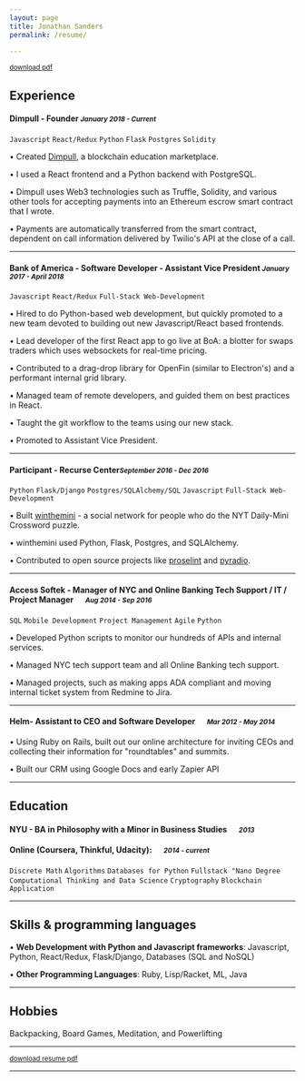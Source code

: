 ```yaml
---
layout: page
title: Jonathan Sanders
permalink: /resume/

---
```

<small>[download pdf](https://github.com/j10sanders/j10sanders.github.io/raw/master/JonathanSandersResume.pdf)</small>

## Experience


#### Dimpull - Founder <small>*January 2018 - Current*</small>
`Javascript` `React/Redux` `Python` `Flask` `Postgres` `Solidity`

•	Created [Dimpull](https://www.dimpull.com), a blockchain education marketplace.  

•	I used a React frontend and a Python backend with PostgreSQL.   

•	Dimpull uses Web3 technologies such as Truffle, Solidity, and various other tools for accepting payments into an Ethereum escrow smart contract that I wrote.

•	Payments are automatically transferred from the smart contract, dependent on call information delivered by Twilio's API at the close of a call.


---

#### Bank of America - Software Developer - Assistant Vice President <small>*January 2017 - April 2018*</small>
`Javascript` `React/Redux` `Full-Stack Web-Development`

•	Hired to do Python-based web development, but quickly promoted to a new team devoted to building out new Javascript/React based frontends.

•	Lead developer of the first React app to go live at BoA: a blotter for swaps traders which uses websockets for real-time pricing.

•	Contributed to a drag-drop library for OpenFin (similar to Electron's) and a performant internal grid library.

•	Managed team of remote developers, and guided them on best practices in React.

•	Taught the git workflow to the teams using our new stack.

•	Promoted to Assistant Vice President.


---

#### Participant - Recurse Center<small>*September 2016 - Dec 2016*</small>
`Python` `Flask/Django` `Postgres/SQLAlchemy/SQL` `Javascript` `Full-Stack Web-Development`

•	Built [winthemini](https://github.com/j10sanders/crossword) - a social network for people who do the NYT Daily-Mini Crossword puzzle.

•	winthemini used Python, Flask, Postgres, and SQLAlchemy.

•	Contributed to open source projects like [proselint](https://github.com/amperser/proselint) and [pyradio](https://github.com/coderholic/pyradio).


---


#### Access Softek - Manager of NYC and Online Banking Tech Support / IT / Project Manager &emsp; <small>*Aug 2014 - Sep 2016*</small>

`SQL` `Mobile Development` `Project Management` `Agile` `Python`


•	Developed Python scripts to monitor our hundreds of APIs and internal services.


•	Managed NYC tech support team and all Online Banking tech support.


•	Managed projects, such as making apps ADA compliant and moving internal ticket system from Redmine to Jira.


---

#### Helm- Assistant to CEO and Software Developer &emsp; <small>*Mar 2012 - May 2014*</small>


•	Using Ruby on Rails, built out our online architecture for inviting CEOs and collecting their information for "roundtables" and summits.

•	Built our CRM using Google Docs and early Zapier API


---

## Education

#### NYU - BA in Philosophy with a Minor in Business Studies &emsp; <small>*2013*</small>


#### Online (Coursera, Thinkful, Udacity): &emsp; <small>*2014 - current*</small>
`Discrete Math` `Algorithms` `Databases for Python` `Fullstack "Nano Degree` `Computational Thinking and Data Science` `Cryptography` `Blockchain Application` 

---


## Skills & programming languages

•	**Web Development with Python and Javascript frameworks**: Javascript, Python, React/Redux, Flask/Django, Databases (SQL and NoSQL)

•	**Other Programming Languages**: Ruby, Lisp/Racket, ML, Java



---
## Hobbies

Backpacking, Board Games, Meditation, and Powerlifting 

---

<small>[download resume pdf](https://github.com/j10sanders/j10sanders.github.io/raw/master/JonathanSandersResume.pdf)</small>

---

[homepage]: https://j10sanders.github.io/about/
[twitter]: https://twitter.com/jps458
[twit]: http://cdn-careers.sstatic.net/careers/Img/icon-twitter.png?v=b1bd58ad2034
